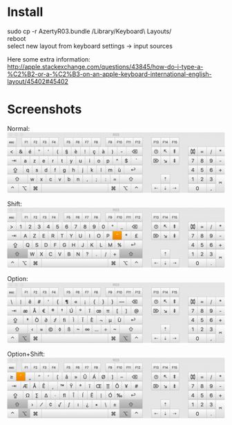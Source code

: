 Install
=======
sudo cp -r AzertyR03.bundle /Library/Keyboard\ Layouts/  
reboot  
select new layout from keyboard settings -> input sources  


Here some extra information:  
http://apple.stackexchange.com/questions/43845/how-do-i-type-a-%C2%B2-or-a-%C2%B3-on-an-apple-keyboard-international-english-layout/45402#45402

Screenshots
===========

Normal:  
![Normal](/screenshots/azerty_normal.png)

Shift:  
![Normal](/screenshots/azerty_shift.png)

Option:  
![Normal](/screenshots/azerty_option.png)

Option+Shift:  
![Normal](/screenshots/azerty_option_shift.png)
